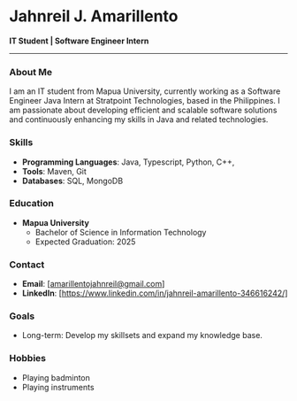 # Jahnreil J. Amarillento

**IT Student | Software Engineer Intern**

---

### About Me

I am an IT student from Mapua University, currently working as a Software Engineer Java Intern at Stratpoint Technologies, based in the Philippines. I am passionate about developing efficient and scalable software solutions and continuously enhancing my skills in Java and related technologies.

### Skills

- **Programming Languages**: Java, Typescript, Python, C++, 
- **Tools**: Maven, Git
- **Databases**: SQL, MongoDB

### Education

- **Mapua University**
  - Bachelor of Science in Information Technology
  - Expected Graduation: 2025

### Contact

- **Email**: [amarillentojahnreil@gmail.com]
- **LinkedIn**: [https://www.linkedin.com/in/jahnreil-amarillento-346616242/]

### Goals

- Long-term: Develop my skillsets and expand my knowledge base.

### Hobbies

- Playing badminton
- Playing instruments
